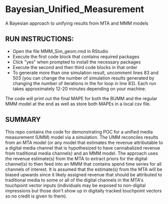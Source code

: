 # Bayesian_Unified_Measurement
A Bayesian approach to unifying results from MTA and MMM models

## RUN INSTRUCTIONS:
- Open the file MMM_Sim_geom.rmd in RStudio
- Execute the first code block that contains required packages
- Click "yes" when prompted to install the necessary packages
- Execute the second and then third code blocks in that order
- To generate more than one simulation result, uncomment lines 83 and 503 (you can change the number of simulation results generated by changing the number of iterations in the for loop in line 83). Each run takes approximately 12-20 minutes depending on your machine.

The code will print out the final MAPE for both the BUMM and the regular MMM model at the end as well as store both MAPEs in a local csv file.

## SUMMARY
This repo contains the code for demonstrating POC for a unified media measurement (UMM) model via a simulation. The UMM reconciles results from an MTA model (or any model that estimates the revenue attributable to a digital media channel that is hypothesized to have cannabalized revenue from traditional media channels) and an MMM model.
The approach uses the revenue estimate(s) from the MTA to extract priors for the digital channel(s) to then feed into an MMM that contains spend time series for all channels of interest.
It is assumed that the estimate(s) from the MTA will be biased upwards since it likely assigned revenue that should be attributed to traditional media to some or all of the digital channels in the MTA's touchpoint vector inputs (individuals may be exposed to non-digital impressions but those don't show up in digitally tracked touchpoint vectors so no credit is given to them). 

